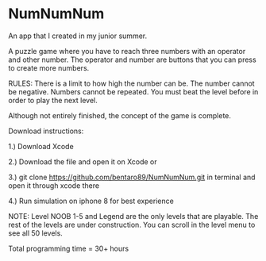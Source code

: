 # NumNumNum

An app that I created in my junior summer. 

A puzzle game where you have to reach three numbers with an operator and other number. The operator and number are buttons that you can press to create more numbers. 

RULES:
There is a limit to how high the number can be. 
The number cannot be negative.
Numbers cannot be repeated.
You must beat the level before in order to play the next level. 

Although not entirely finished, the concept of the game is complete. 

Download instructions:

1.) Download Xcode

2.) Download the file and open it on Xcode
              or 
              
3.) git clone https://github.com/bentaro89/NumNumNum.git in terminal and open it through xcode there

4.) Run simulation on iphone 8 for best experience 


NOTE: Level NOOB 1-5 and Legend are the only levels that are playable. The rest of the levels are under construction. You can scroll in the level menu to see all 50 levels. 

Total programming time = 30+ hours
